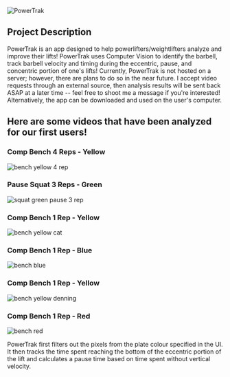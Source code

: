 ![PowerTrak](https://github.com/rustymango/PowerTrak/assets/117687423/b49392f7-37b0-4a7c-bc71-41dafc583919)
## Project Description
PowerTrak is an app designed to help powerlifters/weightlifters analyze and improve their lifts! PowerTrak uses Computer Vision to identify the barbell, track barbell velocity and timing during the eccentric, pause, and concentric portion of one's lifts! Currently, PowerTrak is not hosted on a server; however, there are plans to do so in the near future. I accept video requests through an external source, then analysis results will be sent back ASAP at a later time -- feel free to shoot me a message if you're interested! Alternatively, the app can be downloaded and used on the user's computer.

## Here are some videos that have been analyzed for our first users!

### Comp Bench 4 Reps - Yellow                     
![bench yellow 4 rep](https://github.com/rustymango/PowerTrak/assets/117687423/ccb54ecd-4730-4bab-9e65-cc855bed357e) 

### Pause Squat 3 Reps - Green
![squat green pause 3 rep](https://github.com/rustymango/PowerTrak/assets/117687423/2b234daf-55b0-4bee-b1b9-9cef4090288a)

### Comp Bench 1 Rep - Yellow
![bench yellow cat](https://github.com/rustymango/PowerTrak/assets/117687423/7a0a1718-2501-4d50-8d0f-a70c175127bb)

### Comp Bench 1 Rep - Blue                        
![bench blue](https://github.com/rustymango/PowerTrak/assets/117687423/67157292-8292-4c29-90e7-b13dab23aa7f)

### Comp Bench 1 Rep - Yellow                      
![bench yellow denning](https://github.com/rustymango/PowerTrak/assets/117687423/d2a01ea5-4a1a-43d1-9e11-1493c57435ae)

### Comp Bench 1 Rep - Red
![bench red](https://github.com/rustymango/PowerTrak/assets/117687423/54136575-c69c-44fa-8fd4-a9515072b3c0)

PowerTrak first filters out the pixels from the plate colour specified in the UI. It then tracks the time spent reaching the bottom of the eccentric portion of the lift and calculates a pause time based on time spent without vertical velocity.
